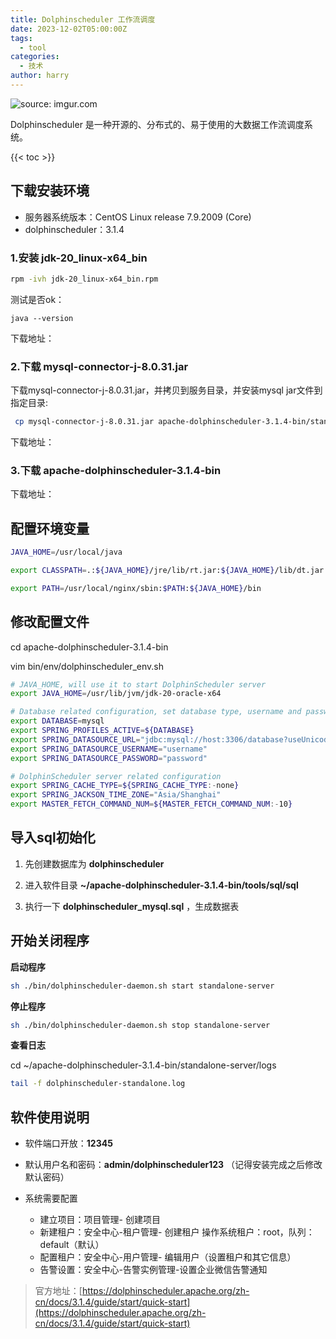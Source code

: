 ```yaml
---
title: Dolphinscheduler 工作流调度
date: 2023-12-02T05:00:00Z
tags:
  - tool
categories:
  - 技术
author: harry
---
```


<img src="https://i.imgur.com/QinVfH5.jpg" title="source: imgur.com" />

Dolphinscheduler 是一种开源的、分布式的、易于使用的大数据工作流调度系统。

<!--more-->

{{< toc >}}

## 下载安装环境

- 服务器系统版本：CentOS Linux release 7.9.2009 (Core)
- dolphinscheduler：3.1.4

### 1.安装 jdk-20_linux-x64_bin

```sh
rpm -ivh jdk-20_linux-x64_bin.rpm
```

测试是否ok：

`java --version`

下载地址：

### 2.下载 mysql-connector-j-8.0.31.jar

下载mysql-connector-j-8.0.31.jar，并拷贝到服务目录，并安装mysql jar文件到指定目录:

```sh
 cp mysql-connector-j-8.0.31.jar apache-dolphinscheduler-3.1.4-bin/standalone-server/libs/standalone-server/ 
 ```

下载地址：

### 3.下载 apache-dolphinscheduler-3.1.4-bin


下载地址：



## 配置环境变量

```sh
JAVA_HOME=/usr/local/java 

export CLASSPATH=.:${JAVA_HOME}/jre/lib/rt.jar:${JAVA_HOME}/lib/dt.jar:${JAVA_HOME}/lib/tools.jar 

export PATH=/usr/local/nginx/sbin:$PATH:${JAVA_HOME}/bin

```



## 修改配置文件

cd apache-dolphinscheduler-3.1.4-bin

vim bin/env/dolphinscheduler_env.sh

```sh
# JAVA_HOME, will use it to start DolphinScheduler server
export JAVA_HOME=/usr/lib/jvm/jdk-20-oracle-x64

# Database related configuration, set database type, username and password
export DATABASE=mysql
export SPRING_PROFILES_ACTIVE=${DATABASE}
export SPRING_DATASOURCE_URL="jdbc:mysql://host:3306/database?useUnicode=true&characterEncoding=UTF-8&useSSL=false"
export SPRING_DATASOURCE_USERNAME="username"
export SPRING_DATASOURCE_PASSWORD="password"

# DolphinScheduler server related configuration
export SPRING_CACHE_TYPE=${SPRING_CACHE_TYPE:-none}
export SPRING_JACKSON_TIME_ZONE="Asia/Shanghai"
export MASTER_FETCH_COMMAND_NUM=${MASTER_FETCH_COMMAND_NUM:-10}

```

## 导入sql初始化

1. 先创建数据库为 **dolphinscheduler**

2. 进入软件目录 **~/apache-dolphinscheduler-3.1.4-bin/tools/sql/sql**

3. 执行一下 **dolphinscheduler_mysql.sql** ，生成数据表


## 开始关闭程序

**启动程序**

```sh
sh ./bin/dolphinscheduler-daemon.sh start standalone-server
```

**停止程序**

```sh
sh ./bin/dolphinscheduler-daemon.sh stop standalone-server
```

**查看日志**

cd ~/apache-dolphinscheduler-3.1.4-bin/standalone-server/logs

```sh
tail -f dolphinscheduler-standalone.log
```



## 软件使用说明

- 软件端口开放：**12345**

- 默认用户名和密码：**admin/dolphinscheduler123**   （记得安装完成之后修改默认密码）

- 系统需要配置
  - 建立项目：项目管理- 创建项目
  - 新建租户：安全中心-租户管理- 创建租户 操作系统租户：root，队列：default（默认）
  - 配置租户：安全中心-用户管理- 编辑用户（设置租户和其它信息）
  - 告警设置：安全中心-告警实例管理-设置企业微信告警通知


> 官方地址：[https://dolphinscheduler.apache.org/zh-cn/docs/3.1.4/guide/start/quick-start](https://dolphinscheduler.apache.org/zh-cn/docs/3.1.4/guide/start/quick-start)